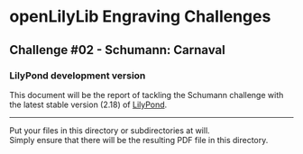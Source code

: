 # openLilyLib Engraving Challenges

## Challenge #02 - Schumann: Carnaval

### LilyPond development version

This document will be the report of tackling the Schumann challenge
with the latest stable version (2.18) of
[LilyPond](http://lilypond.org).

---

Put your files in this directory or subdirectories at will.  
Simply ensure that there will be the resulting PDF file in this directory.
